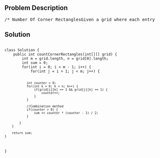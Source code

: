 <!--
<style>
  body { font-family: Arial, sans-serif; }
  .container { max-width: 700px; margin: 0 auto; padding: 10px; }
  .comment-block { background-color: #f9f9f9; padding: 10px; border-left: 5px solid #ccc; overflow-wrap: break-word; white-space: pre-wrap; }
  .code-block { background-color: #f4f4f4; padding: 10px; border: 1px solid #ddd; overflow-wrap: break-word; white-space: pre-wrap; }
</style>
-->

<div class='container'>
<h2>Problem Description</h2>
<div class='comment-block'>
<pre>
/* Number Of Corner RectanglesGiven a grid where each entry is only 0 or 1, find the number of corner rectangles.A corner rectangle is 4 distinct 1s on the grid that form an axis-aligned rectangle.Note that only the corners need to have the value 1. Also, all four 1s used must be distinct.Example 1:Input: grid =[[1, 0, 0, 1, 0], [0, 0, 1, 0, 1], [0, 0, 0, 1, 0], [1, 0, 1, 0, 1]]Output: 1Explanation: There is only one corner rectangle, with corners grid[1][2], grid[1][4], grid[3][2],grid[3][4].Example 2:Input: grid =[[1, 1, 1], [1, 1, 1], [1, 1, 1]]Output: 9Explanation: There are four 2x2 rectangles, four 2x3 and 3x2 rectangles, and one 3x3 rectangle.Example 3:Input: grid =[[1, 1, 1, 1]]Output: 0Explanation: Rectangles must have four distinct corners.Note:The number of rows and columns of grid will each be in the range [1, 200].Each grid[i][j] will be either 0 or 1.The number of 1s in the grid will be at most 6000.*/</pre>
</div>

<h2>Solution</h2>
<div class='code-block'>
<pre><code class='language-java'>
class Solution {
    public int countCornerRectangles(int[][] grid) {
        int m = grid.length, n = grid[0].length;
        int sum = 0;
        for(int i = 0; i < m - 1; i++) {
            for(int j = i + 1; j < m; j++) {
                
                int counter = 0;
                for(int k = 0; k < n; k++) {  
                    if(grid[i][k] == 1 && grid[j][k] == 1) {
                        counter++;
                    }
                }

                //Combination method
                if(counter > 0) {
                    sum += counter * (counter - 1) / 2;
                }
                
            }
        }

        return sum;
    }
}


</code></pre>
</div>
</div>
